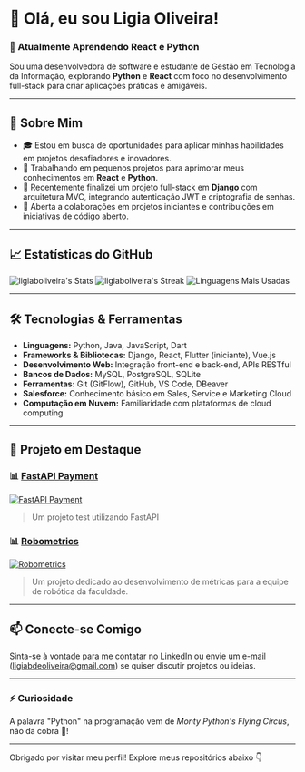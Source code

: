 # 👋 Olá, eu sou Ligia Oliveira!

### 🌱 Atualmente Aprendendo React e Python
Sou uma desenvolvedora de software e estudante de Gestão em Tecnologia da Informação, explorando **Python** e **React** com foco no desenvolvimento full-stack para criar aplicações práticas e amigáveis.

---

## 🚀 Sobre Mim
- 🎓 Estou em busca de oportunidades para aplicar minhas habilidades em projetos desafiadores e inovadores.
- 🔭 Trabalhando em pequenos projetos para aprimorar meus conhecimentos em **React** e **Python**.
- 🌱 Recentemente finalizei um projeto full-stack em **Django** com arquitetura MVC, integrando autenticação JWT e criptografia de senhas.
- 🤝 Aberta a colaborações em projetos iniciantes e contribuições em iniciativas de código aberto.

---
## 📈 Estatísticas do GitHub

![ligiaboliveira's Stats](https://github-readme-stats.vercel.app/api?username=ligiaboliveira&theme=dracula&show_icons=true&hide_border=true&count_private=true)
![ligiaboliveira's Streak](https://github-readme-streak-stats.herokuapp.com/?user=ligiaboliveira&theme=dracula&hide_border=true)
![Linguagens Mais Usadas](https://github-readme-stats.vercel.app/api/top-langs/?username=ligiaboliveira&theme=dracula&show_icons=true&hide_border=true&layout=compact)

---

## 🛠️ Tecnologias & Ferramentas
- **Linguagens:** Python, Java, JavaScript, Dart
- **Frameworks & Bibliotecas:** Django, React, Flutter (iniciante), Vue.js
- **Desenvolvimento Web:** Integração front-end e back-end, APIs RESTful
- **Bancos de Dados:** MySQL, PostgreSQL, SQLite
- **Ferramentas:** Git (GitFlow), GitHub, VS Code, DBeaver
- **Salesforce:** Conhecimento básico em Sales, Service e Marketing Cloud
- **Computação em Nuvem:** Familiaridade com plataformas de cloud computing

---

## 🌟 Projeto em Destaque

### 📊 [FastAPI Payment](https://github.com/ligiaboliveira/fastapi-pagamento)
[![FastAPI Payment](https://github-readme-stats.vercel.app/api/pin/?username=ligiaboliveira&repo=fastapi-pagamento)](https://github.com/ligiaboliveira/fastapi-pagamento)
> Um projeto test utilizando FastAPI

### 📊 [Robometrics](https://github.com/ligiaboliveira/robometrics)
[![Robometrics](https://github-readme-stats.vercel.app/api/pin/?username=ligiaboliveira&repo=robometrics)](https://github.com/ligiaboliveira/robometrics)
> Um projeto dedicado ao desenvolvimento de métricas para a equipe de robótica da faculdade.

---

## 📫 Conecte-se Comigo
Sinta-se à vontade para me contatar no [LinkedIn](https://www.linkedin.com/in/ligiaboliveira/) ou envie um [e-mail](mailto:ligiabdeoliveira@gmail.com) (ligiabdeoliveira@gmail.com) se quiser discutir projetos ou ideias.

---

### ⚡ Curiosidade
A palavra "Python" na programação vem de *Monty Python's Flying Circus*, não da cobra 🐍!

---

Obrigado por visitar meu perfil! Explore meus repositórios abaixo 👇
